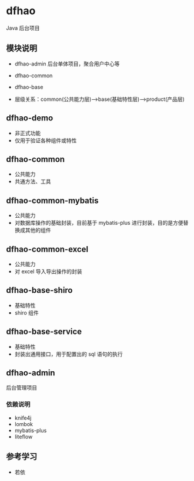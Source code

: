 # dfhao

Java 后台项目

## 模块说明

* dfhao-admin 后台单体项目，聚合用户中心等
* dfhao-common 
* dfhao-base

* 层级关系：common(公共能力层)-->base(基础特性层)-->product(产品层)

## dfhao-demo

* 非正式功能
* 仅用于验证各种组件或特性

## dfhao-common

* 公共能力
* 共通方法、工具

## dfhao-common-mybatis

* 公共能力
* 对数据库操作的基础封装，目前基于 mybatis-plus 进行封装，目的是方便替换成其他的组件

## dfhao-common-excel

* 公共能力
* 对 excel 导入导出操作的封装

## dfhao-base-shiro

* 基础特性
* shiro 组件

## dfhao-base-service

* 基础特性
* 封装出通用接口，用于配置出的 sql 语句的执行

## dfhao-admin

后台管理项目

### 依赖说明

* knife4j
* lombok
* mybatis-plus
* liteflow

## 参考学习

* 若依
